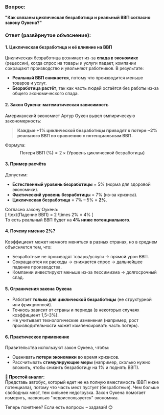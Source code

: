 ### **Вопрос:**  
**"Как связаны циклическая безработица и реальный ВВП согласно закону Оукена?"**  

### **Ответ (развёрнутое объяснение):**  

#### **1. Циклическая безработица и её влияние на ВВП**  
Циклическая безработица возникает из-за **спада в экономике** (рецессии), когда спрос на товары и услуги падает, компании сокращают производство и увольняют работников. В результате:  
- **Реальный ВВП снижается**, потому что производится меньше товаров и услуг.  
- **Безработица растёт**, так как часть людей остаётся без работы из-за общего экономического спада.  

#### **2. Закон Оукена: математическая зависимость**  
Американский экономист Артур Оукен вывел эмпирическую закономерность:  
> **Каждые +1% циклической безработицы приводят к потере ~2% реального ВВП по сравнению с потенциальным ВВП.**  

Формула:  
$$
\text{Потеря ВВП (\%)} = 2 \times \text{(Уровень циклической безработицы)}
$$  

#### **3. Пример расчёта**  
Допустим:  
- **Естественный уровень безработицы** = 5% (норма для здоровой экономики).  
- **Фактический уровень безработицы** = 7% (из-за кризиса).  
- **Циклическая безработица** = 7% – 5% = **2%**.  

Согласно закону Оукена:  
\[
\text{Падение ВВП} = 2 \times 2\% = 4\%
\]  
То есть реальный ВВП будет на **4% ниже потенциального**.  

#### **4. Почему именно 2%?**  
Коэффициент может немного меняться в разных странах, но в среднем объясняется тем, что:  
- Безработные не производят товары/услуги → прямой урон ВВП.  
- Сокращаются их расходы → снижается спрос → дальнейшее падение производства.  
- Компании инвестируют меньше из-за пессимизма → долгосрочный спад.  

#### **5. Ограничения закона Оукена**  
- Работает **только для циклической безработицы** (не структурной или фрикционной).  
- Точнось зависит от страны и периода (в некоторых случаях коэффициент 1,5–3%).  
- Не учитывает технологические изменения (например, рост производительности может компенсировать часть потерь).  

#### **6. Практическое применение**  
Правительства используют закон Оукена, чтобы:  
- Оценивать **потери экономики** во время кризисов.  
- Рассчитывать **стимулирующие меры** (например, сколько нужно вложить, чтобы снизить безработицу на 1% и поднять ВВП).  

**🔎 Простой аналог:**  
Представь автобус, который едет не на полную вместимость (ВВП ниже потенциала), потому что часть мест пустует (безработные). Чем больше свободных мест, тем сильнее недогрузка. Закон Оукена помогает измерить, насколько "недоиспользуется" экономика.  

Теперь понятнее? Если есть вопросы – задавай! 😊